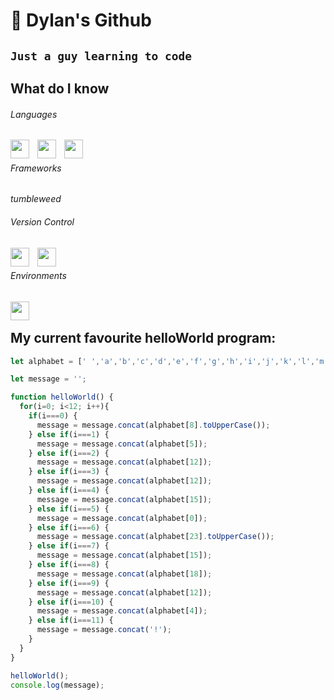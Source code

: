 # 👑 Dylan's Github
```Just a guy learning to code```
---

## What do I know

###### Languages
<img align="left" width="30px" style="padding-right:10px" src="https://cdn.jsdelivr.net/gh/devicons/devicon/icons/javascript/javascript-original.svg" />
<img align="left" width="30px" style="padding-right:10px" src="https://cdn.jsdelivr.net/gh/devicons/devicon/icons/html5/html5-original.svg" />
<img align="left" width="30px" style="padding-right:10px" src="https://cdn.jsdelivr.net/gh/devicons/devicon/icons/css3/css3-original.svg" /> <br />

###### Frameworks
*tumbleweed* <br />

###### Version Control
<img align="left" width="30px" style="padding-right:10px" src="https://cdn.jsdelivr.net/gh/devicons/devicon/icons/git/git-original.svg" />
<img align="left" width="30px" style="padding-right:10px" src="https://cdn.jsdelivr.net/gh/devicons/devicon/icons/github/github-original.svg" /> <br />

###### Environments
<img align="left" width="30px" style="padding-right:10px" src="https://cdn.jsdelivr.net/gh/devicons/devicon/icons/vscode/vscode-original.svg" /> <br />

## My current favourite helloWorld program:
```js
let alphabet = [' ','a','b','c','d','e','f','g','h','i','j','k','l','m','n','o','p','q','r','s','t','u','v','w','x','y','z']

let message = '';

function helloWorld() {
  for(i=0; i<12; i++){
    if(i===0) {
      message = message.concat(alphabet[8].toUpperCase());
    } else if(i===1) {
      message = message.concat(alphabet[5]);
    } else if(i===2) {
      message = message.concat(alphabet[12]);
    } else if(i===3) {
      message = message.concat(alphabet[12]);
    } else if(i===4) {
      message = message.concat(alphabet[15]);
    } else if(i===5) {
      message = message.concat(alphabet[0]);
    } else if(i===6) {
      message = message.concat(alphabet[23].toUpperCase());
    } else if(i===7) {
      message = message.concat(alphabet[15]);
    } else if(i===8) {
      message = message.concat(alphabet[18]);
    } else if(i===9) {
      message = message.concat(alphabet[12]);
    } else if(i===10) {
      message = message.concat(alphabet[4]);
    } else if(i===11) {
      message = message.concat('!');
    }
  }
}

helloWorld();
console.log(message);
```
